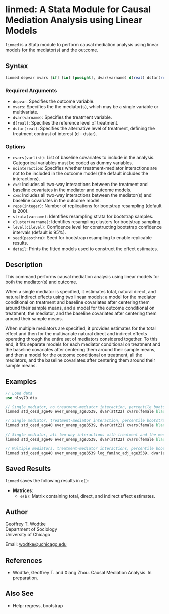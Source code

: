 # linmed: A Stata Module for Causal Mediation Analysis using Linear Models

`linmed` is a Stata module to perform causal mediation analysis using linear models for the mediator(s) and the outcome. 

## Syntax

```stata
linmed depvar mvars [if] [in] [pweight], dvar(varname) d(real) dstar(real) [options]
```

### Required Arguments

- `depvar`: Specifies the outcome variable.
- `mvars`: Specifies the the mediator(s), which may be a single variable or multivariate.
- `dvar(varname)`: Specifies the treatment variable.
- `d(real)`: Specifies the reference level of treatment.
- `dstar(real)`: Specifies the alternative level of treatment, defining the treatment contrast of interest (d - dstar).

### Options

- `cvars(varlist)`: List of baseline covariates to include in the analysis. Categorical variables must be coded as dummy variables.
- `nointeraction`: Specifies whether treatment-mediator interactions are not to be included in the outcome model (the default includes the interactions).
- `cxd`: Includes all two-way interactions between the treatment and baseline covariates in the mediator and outcome models.
- `cxm`: Includes all two-way interactions between the mediator(s) and baseline covariates in the outcome model.
- `reps(integer)`: Number of replications for bootstrap resampling (default is 200).
- `strata(varname)`: Identifies resampling strata for bootstrap samples.
- `cluster(varname)`: Identifies resampling clusters for bootstrap sampling.
- `level(cilevel)`: Confidence level for constructing bootstrap confidence intervals (default is 95%).
- `seed(passthru)`: Seed for bootstrap resampling to enable replicable results.
- `detail`: Prints the fitted models used to construct the effect estimates.

## Description

This command performs causal mediation analysis using linear models for both the mediator(s) and outcome.

When a single mediator is specified, it estimates total, natural direct, and natural indirect effects using two linear models: a model for the mediator conditional on treatment and baseline covariates after centering them around their sample means, and a model for the outcome conditional on treatment, the mediator, and the baseline covariates after centering them around their sample means.

When multiple mediators are specified, it provides estimates for the total effect and then for the multivariate natural direct and indirect effects operating through the entire set of mediators considered together. To this end, it fits separate models for each mediator conditional on treatment and the baseline covariates after centering them around their sample means, and then a model for the outcome conditional on treatment, all the mediators, and the baseline covariates after centering them around their sample means.

## Examples

```stata
// Load data
use nlsy79.dta

// Single mediator, no treatment-mediator interaction, percentile bootstrap CIs with default settings
linmed std_cesd_age40 ever_unemp_age3539, dvar(att22) cvars(female black hispan paredu parprof parinc_prank famsize afqt3) d(1) dstar(0) nointer reps(1000)

// Single mediator, treatment-mediator interaction, percentile bootstrap CIs with default settings
linmed std_cesd_age40 ever_unemp_age3539, dvar(att22) cvars(female black hispan paredu parprof parinc_prank famsize afqt3) d(1) dstar(0) reps(1000)

// Single mediator, all two-way interactions with treatment and the mediator, percentile bootstrap CIs
linmed std_cesd_age40 ever_unemp_age3539, dvar(att22) cvars(female black hispan paredu parprof parinc_prank famsize afqt3) d(1) dstar(0) cxd cxm reps(1000)

// Multiple mediators, treatment-mediator interactions, percentile bootstrap CIs with default settings
linmed std_cesd_age40 ever_unemp_age3539 log_faminc_adj_age3539, dvar(att22) cvars(female black hispan paredu parprof parinc_prank famsize afqt3) d(1) dstar(0) reps(1000)

```

## Saved Results

`linmed` saves the following results in `e()`:

- **Matrices**:
  - `e(b)`: Matrix containing total, direct, and indirect effect estimates.

## Author

Geoffrey T. Wodtke  
Department of Sociology  
University of Chicago

Email: [wodtke@uchicago.edu](mailto:wodtke@uchicago.edu)

## References

- Wodtke, Geoffrey T. and Xiang Zhou. Causal Mediation Analysis. In preparation.

## Also See

- Help: regress, bootstrap

```
